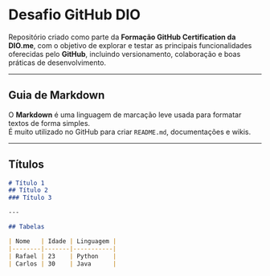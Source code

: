 # Desafio GitHub DIO

Repositório criado como parte da **Formação GitHub Certification da DIO.me**, com o objetivo de explorar e testar as principais funcionalidades oferecidas pelo **GitHub**, incluindo versionamento, colaboração e boas práticas de desenvolvimento.

---

## Guia de Markdown 

O **Markdown** é uma linguagem de marcação leve usada para formatar textos de forma simples.  
É muito utilizado no GitHub para criar `README.md`, documentações e wikis.  

---

## Títulos

```markdown
# Título 1
## Título 2
### Título 3

---

## Tabelas 

| Nome   | Idade | Linguagem |
|--------|-------|-----------|
| Rafael | 23    | Python    |
| Carlos | 30    | Java      |
